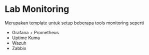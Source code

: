 # Lab Monitoring
Merupakan template untuk setup beberapa tools monitoring seperti
- Grafana + Prometheus
- Uptime Kuma
- Wazuh
- Zabbix